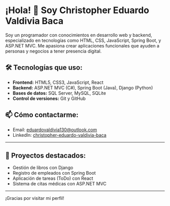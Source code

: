 # ¡Hola! 👋 Soy Christopher Eduardo Valdivia Baca

Soy un programador con conocimientos en desarrollo web y backend, especializado en tecnologías como HTML, CSS, JavaScript, Spring Boot, y ASP.NET MVC. Me apasiona crear aplicaciones funcionales que ayuden a personas y negocios a tener presencia digital.

## 🛠️ Tecnologías que uso:

- **Frontend:** HTML5, CSS3, JavaScript, React
- **Backend:** ASP.NET MVC (C#), Spring Boot (Java), Django (Python)
- **Bases de datos:** SQL Server, MySQL, SQLite
- **Control de versiones:** Git y GitHub

## 📫 Cómo contactarme:

- Email: eduardovaldivia130@outlook.com  
- LinkedIn: [christopher-eduardo-valdivia-baca](https://www.linkedin.com/in/christopher-eduardo-valdivia-baca-899051318)

---

## 🚀 Proyectos destacados:

- Gestión de libros con Django  
- Registro de empleados con Spring Boot  
- Aplicación de tareas (ToDo) con React  
- Sistema de citas médicas con ASP.NET MVC

---

¡Gracias por visitar mi perfil!

